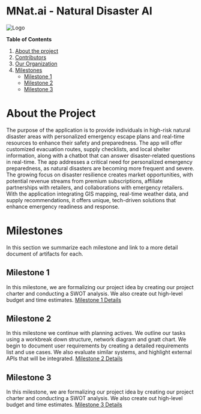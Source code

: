  # MNat.ai - Natural Disaster AI
 ![Logo](https://imgur.com/a/heBcjNi)

**Table of Contents**
1. [About the project](#about-the-project)
2. [Contributors]()
3. [Our Organization]()
4. [Milestones](#milestones)
    - [Milestone 1](#milestone-1)
    - [Milestone 2](#milestone-2)
    - [Milestone 3](#milestone-3)
   

# About the Project
The purpose of the application is to provide individuals in high-risk natural disaster areas with personalized emergency escape plans and real-time resources to enhance their safety and preparedness. The app will offer customized evacuation routes, supply checklists, and local shelter information, along with a chatbot that can answer disaster-related questions in real-time.  The app addresses a critical need for personalized emergency preparedness, as natural disasters are becoming more frequent and severe. The growing focus on disaster resilience creates market opportunities, with potential revenue streams from premium subscriptions, affiliate partnerships with retailers, and collaborations with emergency retailers. With the application integrating GIS mapping, real-time weather data, and supply recommendations, it offers unique, tech-driven solutions that enhance emergency readiness and response.


# Milestones
In this section we summarize each milestone and link to a more detail document of artifacts for each.

## Milestone 1
In this milestone, we are formalizing our project idea by creating our project charter and conducting a SWOT analysis. We also create out high-level budget and time estimates.
[Milestone 1 Details](https://github.com/CJdaRacc/MNat.ai/blob/main/Milestone%201.md)

## Milestone 2
In this milestone we continue with planning actives. We outline our tasks using a workbreak down structure, network diagram and gnatt chart. We begin to document user requirements by creating a detailed requirements list and use cases. We also evaluate similar systems, and highlight external APIs that will be integrated.
[Milestone 2 Details](https://github.com/cis-famu/capstone-project-design-exemplar/blob/main/milestone-2.md)

## Milestone 3
In this milestone, we are formalizing our project idea by creating our project charter and conducting a SWOT analysis. We also create out high-level budget and time estimates.
[Milestone 3 Details]()
